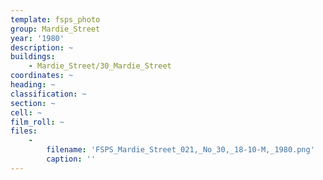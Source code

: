 ```yaml
---
template: fsps_photo
group: Mardie_Street
year: '1980'
description: ~
buildings:
    - Mardie_Street/30_Mardie_Street
coordinates: ~
heading: ~
classification: ~
section: ~
cell: ~
film_roll: ~
files:
    -
        filename: 'FSPS_Mardie_Street_021,_No_30,_18-10-M,_1980.png'
        caption: ''
---
```

